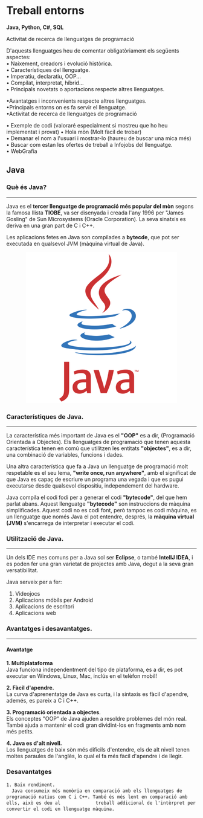 # Treball entorns
**Java, Python, C#, SQL**

Activitat de recerca de llenguatges de programació      

D'aquests llenguatges heu de comentar obligatòriament els següents aspectes:               
• Naixement, creadors i evolució històrica.                    
• Característiques del llenguatge.               
• Imperatiu, declaratiu, OOP...               
• Compilat, interpretat, híbrid...               
• Principals novetats o aportacions respecte altres llenguatges.               

•Avantatges i inconvenients respecte altres llenguatges.               
•Principals entorns on es fa servir el llenguatge.               
•Activitat de recerca de llenguatges de programació               

• Exemple de codi (valoraré especialment si mostreu que ho heu implementat i
provat)
• Hola mòn (Molt fàcil de trobar)               
• Demanar el nom a l'usuari i mostrar-lo (haureu de buscar una mica més)               
• Buscar com estan les ofertes de treball a Infojobs del llenguatge.               
• WebGrafia               

## Java
### Què és Java?
---
Java es el **tercer llenguatge de programació més popular del mòn** segons la famosa llista **TIOBE**, va ser disenyada i creada l'any 1996 per "James Gosling" de Sun Microsystems (Oracle Corporation). La seva sinatxis es deriva en una gran part de C i C++. 

Les aplicacions fetes en Java son compilades a **bytecde**, que pot ser executada en qualsevol JVM (màquina virtual de Java).
<p align="center">
  <img src="java1.svg" />
</p>

### Característiques de Java.
---
La característica més important de Java es el **"OOP"** es a dir, (Programació Orientada a Objectes). Els llenguatges de programació que tenen aquesta característica tenen en comú que utilitzen les entitats **"objectes"**, es a dir, una combinació de variables, funcions i dades.

Una altra característica que fa a Java un llenguatge de programació molt respetable es el seu lema, **"write once, run anywhere"**, amb el significat de que Java es capaç de escriure un programa una vegada i que es pugui executarse desde qualsevol dispositiu, independement del hardware.

Java compila el codi fodi per a generar el codi **"bytecode"**, del que hem parlat abans. Aquest llenguatge **"bytecode"** son instruccions de màquina simplificades. Aquest codi no es codi font, però tampoc es codi màquina, es un llenguatge que només Java el pot entendre, després, la **màquina virtual (JVM)** s'encarrega de interpretar i executar el codi.

### Utilització de Java.
---
Un dels IDE mes comuns per a Java sol ser **Eclipse**, o també **IntelIJ IDEA**, i es poden fer una gran varietat de projectes amb Java, degut a la seva gran versatibilitat. 

Java serveix per a fer:
  1. Videojocs
  2. Aplicacions móbils per Android
  3. Aplicacions de escritori
  4. Aplicacions web
 
### Avantatges i desavantatges.
---
#### Avantatge

**1. Multiplataforma**      
        Java funciona independentment del tipo de plataforma, es a dir, es pot executar en Windows, Linux, Mac, inclús en el telèfon mobil!     
        
**2. Fàcil d'apendre.**                
       La curva d'aprenentatge de Java es curta, i la sintaxis es fàcil d'apendre, ademés, es pareix a C i C++.     
       
**3. Programació orientada a objectes**.                 
       Els conceptes "OOP" de Java ajuden a resoldre problemes del món real. També ajuda a mantenir el codi gran dividint-los en fragments amb nom més petits. 
       
**4. Java es d'alt nivell.**                
        Los llenguatges de baix sòn més dificils d'entendre, els de alt nivell tenen moltes paraules de l'anglès, lo qual el fa més fàcil d'apendre i de llegir.      


### Desavantatges

    1. Baix rendiment.                   
      Java consumeix més memòria en comparació amb els llenguatges de programació natius com C i C++. També és més lent en comparació amb ells, això es deu al             treball addicional de l'intèrpret per convertir el codi en llenguatge màquina.       

